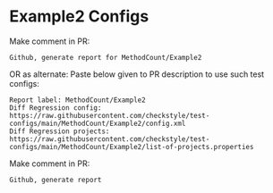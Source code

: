 # Example2 Configs
Make comment in PR:
```
Github, generate report for MethodCount/Example2
```
OR as alternate:
Paste below given to PR description to use such test configs:
```
Report label: MethodCount/Example2
Diff Regression config: https://raw.githubusercontent.com/checkstyle/test-configs/main/MethodCount/Example2/config.xml
Diff Regression projects: https://raw.githubusercontent.com/checkstyle/test-configs/main/MethodCount/Example2/list-of-projects.properties
```
Make comment in PR:
```
Github, generate report
```
